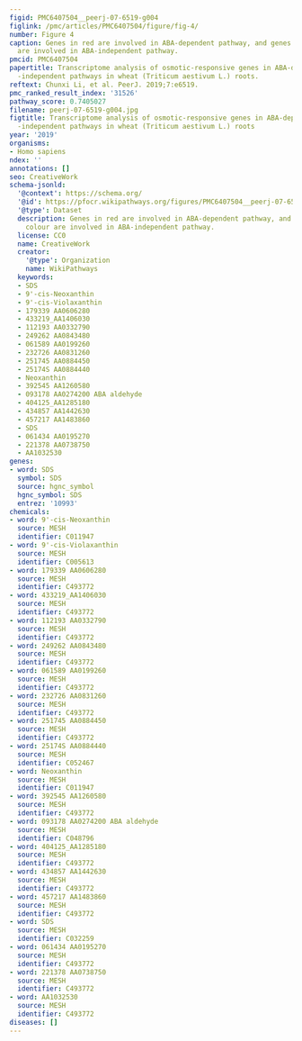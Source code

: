 ```yaml
---
figid: PMC6407504__peerj-07-6519-g004
figlink: /pmc/articles/PMC6407504/figure/fig-4/
number: Figure 4
caption: Genes in red are involved in ABA-dependent pathway, and genes in green colour
  are involved in ABA-independent pathway.
pmcid: PMC6407504
papertitle: Transcriptome analysis of osmotic-responsive genes in ABA-dependent and
  -independent pathways in wheat (Triticum aestivum L.) roots.
reftext: Chunxi Li, et al. PeerJ. 2019;7:e6519.
pmc_ranked_result_index: '31526'
pathway_score: 0.7405027
filename: peerj-07-6519-g004.jpg
figtitle: Transcriptome analysis of osmotic-responsive genes in ABA-dependent and
  -independent pathways in wheat (Triticum aestivum L.) roots
year: '2019'
organisms:
- Homo sapiens
ndex: ''
annotations: []
seo: CreativeWork
schema-jsonld:
  '@context': https://schema.org/
  '@id': https://pfocr.wikipathways.org/figures/PMC6407504__peerj-07-6519-g004.html
  '@type': Dataset
  description: Genes in red are involved in ABA-dependent pathway, and genes in green
    colour are involved in ABA-independent pathway.
  license: CC0
  name: CreativeWork
  creator:
    '@type': Organization
    name: WikiPathways
  keywords:
  - SDS
  - 9'-cis-Neoxanthin
  - 9'-cis-Violaxanthin
  - 179339 AA0606280
  - 433219_AA1406030
  - 112193 AA0332790
  - 249262 AA0843480
  - 061589 AA0199260
  - 232726 AA0831260
  - 251745 AA0884450
  - 25174S AA0884440
  - Neoxanthin
  - 392545 AA1260580
  - 093178 AA0274200 ABA aldehyde
  - 404125_AA1285180
  - 434857 AA1442630
  - 457217 AA1483860
  - SDS
  - 061434 AA0195270
  - 221378 AA0738750
  - AA1032530
genes:
- word: SDS
  symbol: SDS
  source: hgnc_symbol
  hgnc_symbol: SDS
  entrez: '10993'
chemicals:
- word: 9'-cis-Neoxanthin
  source: MESH
  identifier: C011947
- word: 9'-cis-Violaxanthin
  source: MESH
  identifier: C005613
- word: 179339 AA0606280
  source: MESH
  identifier: C493772
- word: 433219_AA1406030
  source: MESH
  identifier: C493772
- word: 112193 AA0332790
  source: MESH
  identifier: C493772
- word: 249262 AA0843480
  source: MESH
  identifier: C493772
- word: 061589 AA0199260
  source: MESH
  identifier: C493772
- word: 232726 AA0831260
  source: MESH
  identifier: C493772
- word: 251745 AA0884450
  source: MESH
  identifier: C493772
- word: 25174S AA0884440
  source: MESH
  identifier: C052467
- word: Neoxanthin
  source: MESH
  identifier: C011947
- word: 392545 AA1260580
  source: MESH
  identifier: C493772
- word: 093178 AA0274200 ABA aldehyde
  source: MESH
  identifier: C048796
- word: 404125_AA1285180
  source: MESH
  identifier: C493772
- word: 434857 AA1442630
  source: MESH
  identifier: C493772
- word: 457217 AA1483860
  source: MESH
  identifier: C493772
- word: SDS
  source: MESH
  identifier: C032259
- word: 061434 AA0195270
  source: MESH
  identifier: C493772
- word: 221378 AA0738750
  source: MESH
  identifier: C493772
- word: AA1032530
  source: MESH
  identifier: C493772
diseases: []
---
```

